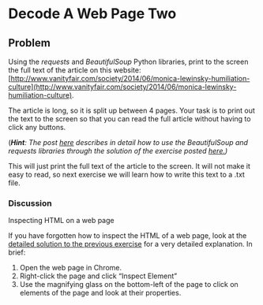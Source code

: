 # Decode A Web Page Two    
## Problem

Using the _requests_ and _BeautifulSoup_ Python libraries, print to the screen the full text of the article on this website: [http://www.vanityfair.com/society/2014/06/monica-lewinsky-humiliation-culture](http://www.vanityfair.com/society/2014/06/monica-lewinsky-humiliation-culture).

The article is long, so it is split up between 4 pages. Your task is to print out the text to the screen so that you can read the full article without having to click any buttons.

(_**Hint**: The post [here](decodewebpage.md) describes in detail how to use the BeautifulSoup and requests libraries through the solution of the exercise posted [here.](decodewebpage.md))_

This will just print the full text of the article to the screen. It will not make it easy to read, so next exercise we will learn how to write this text to a .txt file.

### Discussion

Inspecting HTML on a web page

If you have forgotten how to inspect the HTML of a web page, look at the [detailed solution to the previous exercise](decodewebpage.md) for a very detailed explanation. In brief:

1. Open the web page in Chrome.
2. Right-click the page and click “Inspect Element”
3. Use the magnifying glass on the bottom-left of the page to click on elements of the page and look at their properties.